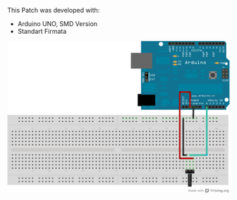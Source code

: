 This Patch was developed with:
* Arduino UNO, SMD Version
* Standart Firmata

![imagename](div/InterfaceDemo.png)
